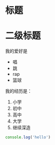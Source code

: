 # 标题
# 二级标题

我的爱好是

* 唱
* 跳
* rap
* 篮球

我的经历是：

1. 小学
2. 初中
3. 高中
4. 大学
5. 继续深造


```javascript
console.log('hello')
```
